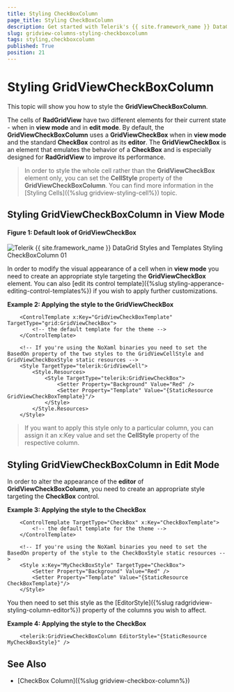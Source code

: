 ```yaml
---
title: Styling CheckBoxColumn
page_title: Styling CheckBoxColumn
description: Get started with Telerik's {{ site.framework_name }} DataGrid and learn how to style the CheckBoxColumn. 
slug: gridview-columns-styling-checkboxcolumn
tags: styling,checkboxcolumn
published: True
position: 21
---
```


# Styling GridViewCheckBoxColumn

This topic will show you how to style the __GridViewCheckBoxColumn__.

The cells of __RadGridView__ have two different elements for their current state - when in __view mode__ and in __edit mode__. By default, the __GridViewCheckBoxColumn__ uses a __GridViewCheckBox__ when in __view mode__ and the standard __CheckBox__ control as its __editor__. The __GridViewCheckBox__ is an element that emulates the behavior of a __CheckBox__ and is especially designed for __RadGridView__ to improve its performance. 

>In order to style the whole cell rather than the __GridViewCheckBox__ element only, you can set the __CellStyle__ property of the __GridViewCheckBoxColumn__. You can find more information in the [Styling Cells]({%slug gridview-styling-cell%}) topic. 

## Styling GridViewCheckBoxColumn in View Mode

#### __Figure 1: Default look of GridViewCheckBox__        
![Telerik {{ site.framework_name }} DataGrid Styles and Templates Styling CheckBoxColumn 01](images/RadGridView_Styles_and_Templates_Styling_CheckBoxColumn_01.PNG)

In order to modify the visual appearance of a cell when in __view mode__ you need to create an appropriate style targeting the **GridViewCheckBox** element. You can also [edit its control template]({%slug styling-apperance-editing-control-templates%}) if you wish to apply further customizations.

__Example 2: Applying the style to the GridViewCheckBox__
```XAML
	<ControlTemplate x:Key="GridViewCheckBoxTemplate" TargetType="grid:GridViewCheckBox">
		<!-- the default template for the theme -->
    </ControlTemplate>

	<!-- If you're using the NoXaml binaries you need to set the BasedOn property of the two styles to the GridViewCellStyle and GridViewCheckBoxStyle static resources --> 
	<Style TargetType="telerik:GridViewCell">
		<Style.Resources>
			<Style TargetType="telerik:GridViewCheckBox">
				<Setter Property="Background" Value="Red" />
				<Setter Property="Template" Value="{StaticResource GridViewCheckBoxTemplate}"/>
			</Style>
		</Style.Resources>
	</Style>
```

>If you want to apply this style only to a particular column, you can assign it an x:Key value and set the **CellStyle** property of the respective column.

## Styling GridViewCheckBoxColumn in Edit Mode

In order to alter the appearance of the __editor__ of __GridViewCheckBoxColumn__, you need to create an appropriate style targeting the __CheckBox__ control.

__Example 3: Applying the style to the CheckBox__
```XAML
	<ControlTemplate TargetType="CheckBox" x:Key="CheckBoxTemplate">
        <!-- the default template for the theme -->
    </ControlTemplate>

	<!-- If you're using the NoXaml binaries you need to set the BasedOn property of the style to the CheckBoxStyle static resources --> 
	<Style x:Key="MyCheckBoxStyle" TargetType="CheckBox">
		<Setter Property="Background" Value="Red" />
		<Setter Property="Template" Value="{StaticResource CheckBoxTemplate}"/>
	</Style>
```

You then need to set this style as the [EditorStyle]({%slug radgridview-styling-column-editor%}) property of the columns you wish to affect.

__Example 4: Applying the style to the CheckBox__
```XAML
	<telerik:GridViewCheckBoxColumn EditorStyle="{StaticResource MyCheckBoxStyle}" />
```

## See Also
 * [CheckBox Column]({%slug gridview-checkbox-column%})